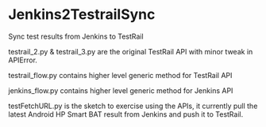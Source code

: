 # Jenkins2TestrailSync
Sync test results from Jenkins to TestRail

testrail_2.py & testrail_3.py are the original TestRail API with minor tweak in APIError.

testrail_flow.py contains higher level generic method for TestRail API

jenkins_flow.py contains higher level generic method for Jenkins API


testFetchURL.py is the sketch to exercise using the APIs, it currently pull the latest Android HP Smart BAT result from Jenkins and push it to TestRail.
